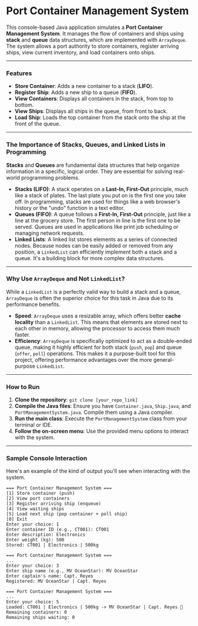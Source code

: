 # Port Container Management System

This console-based Java application simulates a **Port Container Management System**. It manages the flow of containers and ships using **stack** and **queue** data structures, which are implemented with `ArrayDeque`. The system allows a port authority to store containers, register arriving ships, view current inventory, and load containers onto ships.

---

### Features
* **Store Container**: Adds a new container to a stack (**LIFO**).
* **Register Ship**: Adds a new ship to a queue (**FIFO**).
* **View Containers**: Displays all containers in the stack, from top to bottom.
* **View Ships**: Displays all ships in the queue, from front to back.
* **Load Ship**: Loads the top container from the stack onto the ship at the front of the queue.

---

### The Importance of Stacks, Queues, and Linked Lists in Programming

**Stacks** and **Queues** are fundamental data structures that help organize information in a specific, logical order. They are essential for solving real-world programming problems.

* **Stacks (LIFO)**: A stack operates on a **Last-In, First-Out** principle, much like a stack of plates. The last plate you put on is the first one you take off. In programming, stacks are used for things like a web browser's history or the "undo" function in a text editor.
* **Queues (FIFO)**: A queue follows a **First-In, First-Out** principle, just like a line at the grocery store. The first person in line is the first one to be served. Queues are used in applications like print job scheduling or managing network requests.
* **Linked Lists**: A linked list stores elements as a series of connected nodes. Because nodes can be easily added or removed from any position, a `LinkedList` can efficiently implement both a stack and a queue. It's a building block for more complex data structures.

---

### Why Use `ArrayDeque` and Not `LinkedList`?

While a `LinkedList` is a perfectly valid way to build a stack and a queue, `ArrayDeque` is often the superior choice for this task in Java due to its performance benefits.

* **Speed**: `ArrayDeque` uses a resizable array, which offers better **cache locality** than a `LinkedList`. This means that elements are stored next to each other in memory, allowing the processor to access them much faster.
* **Efficiency**: `ArrayDeque` is specifically optimized to act as a double-ended queue, making it highly efficient for both stack (`push`, `pop`) and queue (`offer`, `poll`) operations. This makes it a purpose-built tool for this project, offering performance advantages over the more general-purpose `LinkedList`.

---

### How to Run

1.  **Clone the repository**: `git clone [your_repo_link]`
2.  **Compile the Java files**: Ensure you have `Container.java`, `Ship.java`, and `PortManagementSystem.java`. Compile them using a Java compiler.
3.  **Run the main class**: Execute the `PortManagementSystem` class from your terminal or IDE.
4.  **Follow the on-screen menu**: Use the provided menu options to interact with the system.

---

### Sample Console Interaction

Here's an example of the kind of output you'll see when interacting with the system.

```console
=== Port Container Management System ===
[1] Store container (push)
[2] View port containers
[3] Register arriving ship (enqueue)
[4] View waiting ships
[5] Load next ship (pop container + poll ship)
[0] Exit
Enter your choice: 1
Enter container ID (e.g., CT001): CT001
Enter description: Electronics
Enter weight (kg): 500
Stored: CT001 | Electronics | 500kg

=== Port Container Management System ===
...
Enter your choice: 3
Enter ship name (e.g., MV OceanStar): MV OceanStar
Enter captain's name: Capt. Reyes
Registered: MV OceanStar | Capt. Reyes

=== Port Container Management System ===
...
Enter your choice: 5
Loaded: CT001 | Electronics | 500kg -> MV OceanStar | Capt. Reyes 🎉
Remaining containers: 0
Remaining ships waiting: 0
